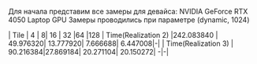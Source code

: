Для начала представим все замеры для девайса: NVIDIA GeForce RTX 4050 Laptop GPU
Замеры проводились при параметре (dynamic, 1024)

| Tile     | 4  | 8| 16 | 32 |64 |128
| Time(Realization 2)     |242.083840 | 49.976320| 13.777920| 7.666688| 6.447008|-|
| Time(Realization 3)     | 90.216384|27.869184| 20.271104| 20.150272| -|-|
